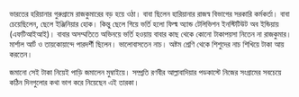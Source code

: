 ভারতের হরিয়ানার গুরুগ্রামে রাজকুমারের বড় হয়ে ওঠা। বাবা ছিলেন হারিয়ানার রাজস্ব বিভাগের সরকারি কর্মকর্তা। বাবা চেয়েছিলেন, ছেলে ইঞ্জিনিয়ার হোক। কিন্তু ছেলে গিয়ে ভর্তি হলো ফিল্ম অ্যান্ড টেলিভিশন ইনস্টিটিউট অব ইন্ডিয়ায় (এফটিআইআই)। বাবার অসম্মতিতে অভিনয়ে ভর্তি হওয়ায় বাবার কাছ থেকে কোনো টাকাপয়সা নিতেন না রাজকুমার। মার্শাল আর্ট ও তায়কোয়ান্দে পারদর্শী ছিলেন। ভালোবাসতেন নাচ। অষ্টম শ্রেণি থেকে শিশুদের নাচ শিখিয়ে টাকা আয় করতেন।

জমানো সেই টাকা নিয়েই পাড়ি জমালেন মুম্বাইয়ে। সম্প্রতি রণবীর আল্লাবাদিয়ার পডকাস্টে নিজের সংগ্রামের সবচেয়ে কঠিন দিনগুলোর কথা ভাগ করে নিয়েছেন এই তারকা।
